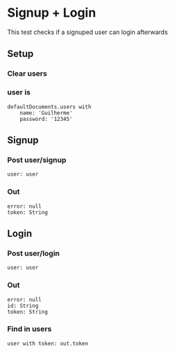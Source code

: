 # Signup + Login
This test checks if a signuped user can login afterwards

## Setup
### Clear users

### user is
	defaultDocuments.users with
		name: 'Guilherme'
		password: '12345'

## Signup
### Post user/signup
	user: user
### Out
	error: null
	token: String

## Login
### Post user/login
	user: user
### Out
	error: null
	id: String
	token: String
### Find in users
	user with token: out.token